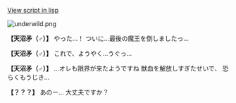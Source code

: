 [View script in lisp](../scripts/100205013.txt)

![underwild.png](../images/backgrounds/underwild.png)

**【天沼矛（♂）】**
やった…！
ついに…最後の魔王を倒しましたっ…

**【天沼矛（♂）】**
これで、ようやく…うぐっ…

**【天沼矛（♂）】**
…オレも限界が来たようですね
獣血を解放しすぎたせいで、
恐らくもうじき…

**【？？？】**
あのー…
大丈夫ですか？